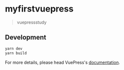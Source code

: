 # myfirstvuepress

> vuepressstudy

## Development

```bash
yarn dev
yarn build
```

For more details, please head VuePress's [documentation](https://v1.vuepress.vuejs.org/).

